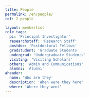 ```yaml
---
title: People
permalink: /en/people/
ref: 2-people

layout: memberlist
role_tags:
  pi: 'Principal Investigator'
  researchstaff: 'Research Staff'
  postdoc: 'Postdoctoral Fellows'
  gradstudent: 'Graduate Students'
  undergrad: 'Undergraduate Students'
  visiting: 'Visiting Scholars'
  others: 'Admin and Communications'
  alumni: 'Alumni'
aheader:
  name: 'Who are they'
  description: 'When were they here'
  where: 'Where they went'
---
```

